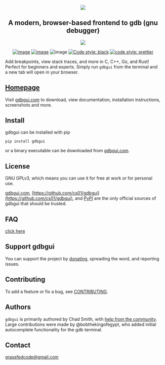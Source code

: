 <p align="center">
<a href="http://gdbgui.com"><img src="https://github.com/cs01/gdbgui/raw/master/images/gdbgui_banner.png"></a>
</p>

<h2 align="center">
A modern, browser-based frontend to gdb (gnu debugger)
</h2>

<p align="center">
<a href="https://github.com/cs01/gdbgui/raw/master/screenshots/gdbgui_animation.gif">
<img src="https://github.com/cs01/gdbgui/raw/master/screenshots/gdbgui_animation.gif">
</a>

</p>

<p align="center">
<a href="https://travis-ci.org/cs01/gdbgui"><img src="https://travis-ci.org/cs01/gdbgui.svg?branch=master" alt="image" /></a> <a href="https://pypi.python.org/pypi/gdbgui/"><img src="https://img.shields.io/badge/pypi-0.13.0.0-blue.svg" alt="image" /></a> <img src="https://img.shields.io/badge/python-2,3,pypy-blue.svg" alt="image" /> <a href="https://github.com/ambv/black"><img src="https://img.shields.io/badge/code%20style-black-000000.svg" alt="Code style: black" /></a> <a href="https://github.com/prettier/prettier"><img src="https://img.shields.io/badge/code_style-prettier-ff69b4.svg?style=flat-square" alt="code style: prettier" /></a></p>



Add breakpoints, view stack traces, and more in C, C++, Go, and Rust! Perfect for beginners and experts. Simply run `gdbgui` from the terminal and a new tab will open in your browser.



## [Homepage](https://gdbgui.com)

Visit [gdbgui.com](https://gdbgui.com) to download, view documentation, installation instructions, screenshots and more.

## Install
gdbgui can be installed with pip
```
pip install gdbgui
```
or a binary executable can be downloaded from [gdbgui.com](https://gdbgui.com).

## License

GNU GPLv3, which means you can use it for free at work or for personal use.

[gdbgui.com](https://gdbgui.com), [https://github.com/cs01/gdbgui](https://github.com/cs01/gdbgui), and [PyPI](https://pypi.python.org/pypi/gdbgui/) are the only official sources of gdbgui that should be trusted.

## FAQ
[click here](https://github.com/cs01/gdbgui/blob/master/docs/FAQ.md)

## Support gdbgui

You can support the project by [donating](https://www.paypal.me/grassfedcode/20), spreading the word, and reporting issues.
## Contributing

To add a feature or fix a bug, see [CONTRIBUTING](https://github.com/cs01/gdbgui/blob/master/CONTRIBUTING.md).

## Authors

`gdbgui` is primarily authored by Chad Smith, with [help from the community](https://github.com/cs01/gdbgui/graphs/contributors). Large contributions were made by @bobthekingofegypt, who added initial autocomplete functionality for the gdb terminal.

## Contact

<grassfedcode@gmail.com>
